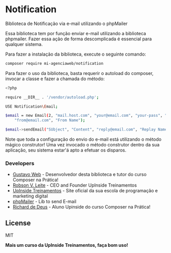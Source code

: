 # Notification
Biblioteca de Notificação via e-mail utilizando o phpMailer

Essa biblioteca tem por função enviar e-mail utilizando a biblioteca phpmailer. Fazer essa ação de forma descomplicada é essencial para qualquer sistema.

Para fazer a instalação da biblioteca, execute o seguinte comando:

```sh
composer require mi-agenciaweb/notification
```

Para fazer o uso da biblioteca, basta requerir o autoload do composer, invocar a classe e fazer a chamada do método:

```sh
<?php

require __DIR__ . '/vendor/autoload.php';

USE Notification\Email;

$email = new Email(2, "mail.host.com", "your@email.com", "your-pass", "smtp secure (tls/ssl)", "port (587)",
    "from@email.com", "From Name");

$email->sendEmail("SUbject", "Content", "reply@email.com", "Replay Name", "address@email.com", "Address Name");
```

Note que toda a configuração do envio do e-mail está utilizando o método mágico construtor! Uma vez invocado o método construtor dentro da sua aplicação, seu sistema estar'á apto a efetuar os disparos.

### Developers
* [Gustavo Web] - Desenvolvedor desta biblioteca e tutor do curso Composer na Prática!
* [Robson V. Leite] - CEO and Founder UpInside Treinamentos
* [UpInside Treinamentos] - Site oficial da sua escola de programação e marketing digital
* [phpMailer] - Lib to send E-mail
* [Richard de Deus] - Aluno Upinside do curso Composer na Prática!

License
----

MIT

**Mais um curso da UpInside Treinamentos, faça bom uso!**

[//]:#
[Gustavo Web]: <mailto:gustavo@upinside.com.br>
[Robson V. Leite]: <mailto:robson@upinside.com.br>
[UpInside Treinamentos]: <https://www.upinside.com.br>
[phpMailer]: <https://github.com/PHPMailer/PHPMailer>
[Richard de Deus]: <mailto:richard.deus@mi-agenciaweb.com>
